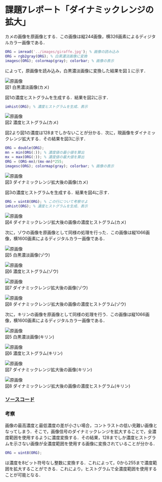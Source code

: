# 課題7レポート「ダイナミックレンジの拡大」

カメの画像を原画像とする．この画像は縦244画像，横326画素によるディジタルカラー画像である．

```matlab
ORG = imread('../images/giraffe.jpg'); % 画像の読み込み
ORG = rgb2gray(ORG); % 白黒濃淡画像に変換
imagesc(ORG); colormap(gray); colorbar; % 画像の表示
```

によって，原画像を読み込み，白黒濃淡画像に変換した結果を図１に示す．

![原画像](https://github.com/suke123/matlab_image_processing/blob/master/%E8%AA%B2%E9%A1%8C7/images/kame0.png)  
図1 白黒濃淡画像(カメ)

図1の濃度ヒストグラムを生成する．結果を図2に示す．

```matlab
imhist(ORG); % 濃度ヒストグラムを生成、表示
```

![原画像](https://github.com/suke123/matlab_image_processing/blob/master/%E8%AA%B2%E9%A1%8C7/images/kame_after1.png)  
図2 濃度ヒストグラム(カメ)

図2より図1の濃度は128までしかないことが分かる．次に，現画像をダイナミックレンジ拡大する．その結果を図3に示す．

```matlab
ORG = double(ORG);
mn = min(ORG(:)); % 濃度値の最小値を算出
mx = max(ORG(:)); % 濃度値の最大値を算出
ORG = (ORG-mn)/(mx-mn)*255;
imagesc(ORG); colormap(gray); colorbar; % 画像の表示
```

![原画像](https://github.com/suke123/matlab_image_processing/blob/master/%E8%AA%B2%E9%A1%8C7/images/kame_after2.png)  
図3 ダイナミックレンジ拡大後の画像(カメ)

図3の濃度ヒストグラムを生成する．結果を図4に示す．

```matlab
ORG = uint8(ORG); % この行について考察せよ
imhist(ORG); % 濃度ヒストグラムを生成、表示
```
![原画像](https://github.com/suke123/matlab_image_processing/blob/master/%E8%AA%B2%E9%A1%8C7/images/kame_after3.png)  
図4 ダイナミックレンジ拡大後の画像の濃度ヒストグラム(カメ)

次に，ゾウの画像を原画像として同様の処理を行った．この画像は縦1066画像，横1600画素によるディジタルカラー画像である．

![原画像](https://github.com/suke123/matlab_image_processing/blob/master/%E8%AA%B2%E9%A1%8C7/images/elephant0.png)  
図5 白黒濃淡画像(ゾウ)

![原画像](https://github.com/suke123/matlab_image_processing/blob/master/%E8%AA%B2%E9%A1%8C7/images/elephant_after1.png)  
図6 濃度ヒストグラム(ゾウ)

![原画像](https://github.com/suke123/matlab_image_processing/blob/master/%E8%AA%B2%E9%A1%8C7/images/elephant_after2.png)  
図7 ダイナミックレンジ拡大後の画像(ゾウ)

![原画像](https://github.com/suke123/matlab_image_processing/blob/master/%E8%AA%B2%E9%A1%8C7/images/elephant_after3.png)  
図8 ダイナミックレンジ拡大後の画像の濃度ヒストグラム(ゾウ)

次に，キリンの画像を原画像として同様の処理を行う．この画像は縦1066画像，横1600画素によるディジタルカラー画像である．

![原画像](https://github.com/suke123/matlab_image_processing/blob/master/%E8%AA%B2%E9%A1%8C7/images/giraffe0.png)  
図5 白黒濃淡画像(キリン)

![原画像](https://github.com/suke123/matlab_image_processing/blob/master/%E8%AA%B2%E9%A1%8C7/images/giraffe_after1.png)  
図6 濃度ヒストグラム(キリン)

![原画像](https://github.com/suke123/matlab_image_processing/blob/master/%E8%AA%B2%E9%A1%8C7/images/giraffe_after2.png)  
図7 ダイナミックレンジ拡大後の画像(キリン)

![原画像](https://github.com/suke123/matlab_image_processing/blob/master/%E8%AA%B2%E9%A1%8C7/images/giraffe_after3.png)  
図8 ダイナミックレンジ拡大後の画像の濃度ヒストグラム(キリン)

### [ソースコード](https://github.com/suke123/matlab_image_processing/blob/master/%E8%AA%B2%E9%A1%8C7/kadai7.m)

### 考察
画像の最高濃度と最低濃度の差が小さい場合，コントラストの低い見難い画像となってしまう．そこで，画像信号のダイナミックレンジを拡大することで，全濃度範囲を使用するように濃度変換する．その結果，128までしか濃度ヒストグラムを示さない画像が全濃度範囲を使用する画像に変換されていることが分かる．

```matlab
ORG = uint8(ORG);
```
は濃度を8ビット符号なし整数に変換する．これによって，0から255まで濃度範囲を拡大することができる．これにより，ヒストグラムで全濃度範囲を使用することが可能となる．
